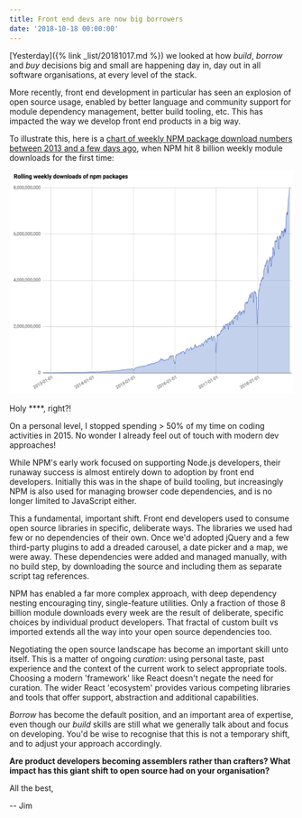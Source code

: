 ```yaml
---
title: Front end devs are now big borrowers
date: '2018-10-18 00:00:00'
---
```


[Yesterday]({% link _list/20181017.md %}) we looked at how _build_, _borrow_ and _buy_ decisions big and small are happening day in, day out in all software organisations, at every level of the stack.

More recently, front end development in particular has seen an explosion of open source usage, enabled by better language and community support for module dependency management, better build tooling, etc. This has impacted the way we develop front end products in a big way.

To illustrate this, here is a [chart of weekly NPM package download numbers between 2013 and a few days ago](https://twitter.com/seldo/status/1051885913515515904), when NPM hit 8 billion weekly module downloads for the first time:

![NPM package download stats. They are now at over 8 billion per week](/images/list/20181018-npm-stats.jpg)

Holy ****, right?!

On a personal level, I stopped spending > 50% of my time on coding activities in 2015. No wonder I already feel out of touch with modern dev approaches!

While NPM's early work focused on supporting Node.js developers, their runaway success is almost entirely down to adoption by front end developers. Initially this was in the shape of build tooling, but increasingly NPM is also used for managing browser code dependencies, and is no longer limited to JavaScript either.

This a fundamental, important shift. Front end developers used to consume open source libraries in specific, deliberate ways. The libraries we used had few or no dependencies of their own. Once we'd adopted jQuery and a few third-party plugins to add a dreaded carousel, a date picker and a map, we were away. These dependencies were added and managed manually, with no build step, by downloading the source and including them as separate script tag references.

NPM has enabled a far more complex approach, with deep dependency nesting encouraging tiny, single-feature utilities. Only a fraction of those 8 billion module downloads every week are the result of deliberate, specific choices by individual product developers. That fractal of custom built vs imported extends all the way into your open source dependencies too.

Negotiating the open source landscape has become an important skill unto itself. This is a matter of ongoing _curation_: using personal taste, past experience and the context of the current work to select appropriate tools. Choosing a modern 'framework' like React doesn't negate the need for curation. The wider React 'ecosystem' provides various competing libraries and tools that offer support, abstraction and additional capabilities.

_Borrow_ has become the default position, and an important area of expertise, even though our _build_ skills are still what we generally talk about and focus on developing. You'd be wise to recognise that this is not a temporary shift, and to adjust your approach accordingly.

__Are product developers becoming assemblers rather than crafters? What impact has this giant shift to open source had on your organisation?__

All the best,

-- Jim
